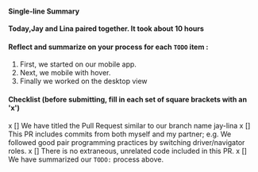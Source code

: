 #### Single-line Summary
**Today,Jay and Lina paired together. It took about 10 hours**

#### Reflect and summarize on your process for each `TODO` item :  
  1. First, we started on our mobile app.
  2. Next, we mobile with hover.
  3. Finally we worked on the desktop view

#### Checklist (before submitting, fill in each set of square brackets with an 'x')
x [] We have titled the Pull Request similar to our branch name jay-lina
x [] This PR includes commits from both myself and my partner; e.g. We followed good pair programming practices by switching driver/navigator roles.
x [] There is no extraneous, unrelated code included in this PR.
x [] We have summarized our `TODO:` process above.
